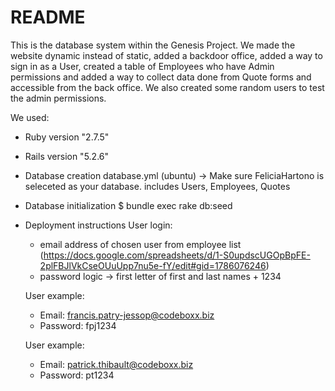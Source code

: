 # README

This is the database system within the Genesis Project. We made the website dynamic instead of static, added a backdoor office, added a way to sign in as a User, created a table of Employees who have Admin permissions and added a way to collect data done from Quote forms and accessible from the back office. We also created some random users to test the admin permissions.

We used:

* Ruby version "2.7.5"

* Rails version "5.2.6"

* Database creation
  database.yml (ubuntu) -> Make sure FeliciaHartono is seleceted as your database.
  includes Users, Employees, Quotes

* Database initialization
  $ bundle exec rake db:seed

* Deployment instructions
  User login:
  * email address of chosen user from employee list (https://docs.google.com/spreadsheets/d/1-S0updscUGOpBpFE-2plFBJlVkCseOUuUpp7nu5e-fY/edit#gid=1786076246)
  * password logic -> first letter of first and last names + 1234
              
  
  User example:
  * Email: francis.patry-jessop@codeboxx.biz
  * Password: fpj1234

  User example:
  * Email: patrick.thibault@codeboxx.biz
  * Password: pt1234
